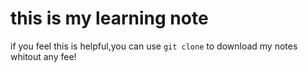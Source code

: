 # this is my learning note
if you feel this is helpful,you can use `git clone` to download my notes whitout any fee!